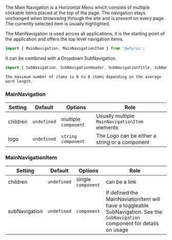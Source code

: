 The Main Navigation is a Horizontal Menu which consists of multiple
clickable items placed at the top of the page. The navigation stays
unchanged when browswing through the site and is present on every page.
The currently selected item is usually highlighted.

The MainNavigation is used across all applications, it is the starting point of the application and offers the top level navigation items.

```js
import { MainNavigation, MainNavigationItem } from '@wfp/ui';
```

It can be combined with a Dropdown SubNavigation.

```js
import { SubNavigation, SubNavigationHeader, SubNavigationTitle, SubNavigationFilter, SubNavigationContent, SubNavigationList, SubNavigationGroup, SubNavigationItem } from '@wfp/ui';
```


```
The maximum number of items is 6 to 8 items depending on the average word length.
```

### MainNavigation

| Setting  | Default     | Options              | Role                                           |
| -------- | ----------- | -------------------- | ---------------------------------------------- |
| children | `undefined` | multiple `component` | Usually multiple `MainNavigationItem` elements |
| logo     | `undefined` | `string` `component` | The Logo can be either a string or a component |

### MainNavigationItem

| Setting       | Default     | Options            | Role                                                                                                                          |
| ------------- | ----------- | ------------------ | ----------------------------------------------------------------------------------------------------------------------------- |
| children      | `undefined` | single `component` | can be a link                                                                                                                 |
| subNavigation | `undefined` | `component`        | If defined the MainNaviationItem will have a toggleable SubNavigation. See the `SubNavigation` component for details on usage |
